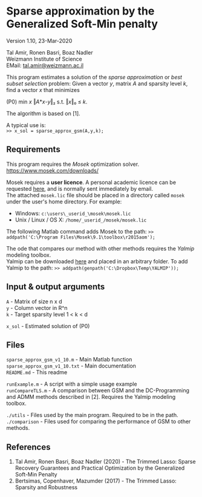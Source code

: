Sparse approximation by the Generalized Soft-Min penalty
========================================================

Version 1.10, 23-Mar-2020

Tal Amir, Ronen Basri, Boaz Nadler  
Weizmann Institute of Science  
EMail: tal.amir@weizmann.ac.il  

This program estimates a solution of the _sparse approximation_ or _best subset selection_ problem: Given a vector _y_, matrix _A_ and sparsity level _k_, find a vector _x_ that minimizes

(P0)         min _x_ ‖_A_*_x_-_y_‖₂ s.t. ‖_x_‖₀ ≤ _k_.  

The algorithm is based on [1].

A typical use is:  
`>> x_sol = sparse_approx_gsm(A,y,k);`


Requirements
------------
This program requires the _Mosek_ optimization solver.  
https://www.mosek.com/downloads/  
  
Mosek requires a **user licence**. A personal academic licence can be requested [here](https://www.mosek.com/license/request/personal-academic/), and is normally sent immediately by email.  
The attached `mosek.lic` file should be placed in a directory called `mosek` under the user's home directory. For example:
* Windows: `c:\users\_userid_\mosek\mosek.lic`  
* Unix / Linux / OS X: `/home/_userid_/mosek/mosek.lic`  

The following Matlab command adds Mosek to the path:
`>> addpath('C:\Program Files\Mosek\9.1\toolbox\r2015aom');`

The ode that compares our method with other methods requires the _Yalmip_ modeling toolbox.  
Yalmip can be downloaded [here](https://yalmip.github.io/download/) and placed in an arbitrary folder.
To add Yalmip to the path:
`>> addpath(genpath('C:\Dropbox\Temp\YALMIP'));`


Input & output arguments
------------------------
`A` - Matrix of size n x d  
`y` - Column vector in R^n  
`k` - Target sparsity level 1 < k < d  

`x_sol` - Estimated solution of (P0)  


Files
-----
`sparse_approx_gsm_v1_10.m`    - Main Matlab function  
`sparse_approx_gsm_v1_10.txt`  - Main documentation  
`README.md`                    - This readme  

`runExample.m`     - A script with a simple usage example  
`runCompareTLS.m`  - A comparison between GSM and the DC-Programming and ADMM methods described in [2]. Requires the Yalmip modeling toolbox.  
                          
`./utils`       - Files used by the main program. Required to be in the path.  
`./comparison`  - Files used for comparing the performance of GSM to other methods.

References
----------
1. Tal Amir, Ronen Basri, Boaz Nadler (2020) - The Trimmed Lasso: Sparse Recovery Guarantees and Practical Optimization by the Generalized Soft-Min Penalty
2. Bertsimas, Copenhaver, Mazumder (2017) - The Trimmed Lasso: Sparsity and Robustness  
